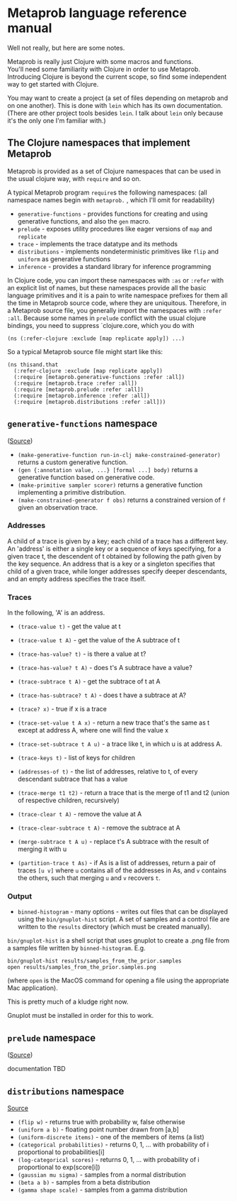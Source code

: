 # Metaprob language reference manual

Well not really, but here are some notes.

Metaprob is really just Clojure with some macros and functions.  
You'll need some familiarity with Clojure in
order to use Metaprob.  Introducing Clojure is beyond the current
scope, so find some independent way to get started with Clojure.

You may want to create a project (a set of files depending on metaprob
and on one another).  This is done with `lein` which has its own
documentation.  (There are other project tools besides `lein`.  I talk
about `lein` only because it's the only one I'm familiar with.)


## The Clojure namespaces that implement Metaprob

Metaprob is provided as a set of Clojure namespaces that can
be used in the usual clojure way, with `require` and so on.

A typical Metaprob program `require`s the following namespaces:
(all namespace names begin with `metaprob.` , which I'll omit for readability)

  * `generative-functions` - provides functions for creating and using generative functions, and also the `gen` macro.
  * `prelude` - exposes utility procedures like eager versions of `map` and `replicate`
  * `trace` - implements the trace datatype and its methods
  * `distributions` - implements nondeterministic primitives like `flip` and `uniform` as generative functions
  * `inference` - provides a standard library for inference programming

In Clojure code, you can import these namespaces with `:as` or
`:refer` with an explicit list of names, but these namespaces provide
all the basic language primitives and it is a pain to write namespace
prefixes for them all the time in Metaprob source code, where they are
uniquitous.  Therefore, in a Metaprob source file, you generally
import the namespaces with `:refer :all`.  Because some names in
`prelude` conflict with the usual clojure bindings, you
need to suppress `clojure.core, which you do with

    (ns (:refer-clojure :exclude [map replicate apply]) ...)

So a typical Metaprob source file might start like this:

    (ns thisand.that
      (:refer-clojure :exclude [map replicate apply])
      (:require [metaprob.generative-functions :refer :all])
      (:require [metaprob.trace :refer :all])
      (:require [metaprob.prelude :refer :all])
      (:require [metaprob.inference :refer :all])
      (:require [metaprob.distributions :refer :all]))

## `generative-functions` namespace

([Source](../src/metaprob/generative_functions.clj))

* `(make-generative-function run-in-clj make-constrained-generator)` returns a custom generative function.
* `(gen {:annotation value, ...} [formal ...] body)` returns a generative function based on generative code.
* `(make-primitive sampler scorer)` returns a generative  function implementing a primitive distribution.
* `(make-constrained-generator f obs)` returns a constrained version of `f` given an observation trace.

### Addresses

A child of a trace is given by a key; each child of a trace has a
different key.  An 'address' is either a single key or a sequence of
keys specifying, for a given trace t, the descendent of t obtained by
following the path given by the key sequence.  An address that is a
key or a singleton specifies that child of a given trace, while longer
addresses specify deeper descendants, and an empty address specifies
the trace itself.

### Traces

In the following, 'A' is an address.

* `(trace-value t)`  - get the value at t
* `(trace-value t A)`  - get the value of the A subtrace of t
* `(trace-has-value? t)`  - is there a value at t?
* `(trace-has-value? t A)`  - does t's A subtrace have a value?
* `(trace-subtrace t A)`  - get the subtrace of t at A
* `(trace-has-subtrace? t A)` - does t have a subtrace at A?
* `(trace? x)`  - true if x is a trace

* `(trace-set-value t A x)` - return a new trace that's the same as t except at address A, where one will find the value x
* `(trace-set-subtrace t A u)` - a trace like t, in which u is at address A.

* `(trace-keys t)`  - list of keys for children
* `(addresses-of t)`  - the list of addresses, relative to t, of every descendant subtrace that has a value

* `(trace-merge t1 t2)`  - return a trace that is the merge of t1 and t2 (union of respective children, recursively)
* `(trace-clear t A)`  - remove the value at A
* `(trace-clear-subtrace t A)` - remove the subtrace at A
* `(merge-subtrace t A u)` - replace t's A subtrace with the result of merging it with u
* `(partition-trace t As)` - if As is a list of addresses, return a pair of traces `[u v]` where `u` contains all of 
the addresses in As, and `v` contains the others, such that merging `u` and `v` recovers `t`.

### Output

* `binned-histogram` - many options - writes out files that can be
  displayed using the `bin/gnuplot-hist` script.  A set of samples and a
  control file are written to the `results` directory (which must be
  created manually).

`bin/gnuplot-hist` is a shell script that uses gnuplot to create a
.png file from a samples file written by `binned-histogram`.  E.g.

    bin/gnuplot-hist results/samples_from_the_prior.samples 
    open results/samples_from_the_prior.samples.png

(where `open` is the MacOS command for opening a file using the
appropriate Mac application).

This is pretty much of a kludge right now.

Gnuplot must be installed in order for this to work.

## `prelude` namespace

([Source](../src/metaprob/prelude.clj))

documentation TBD

## `distributions` namespace

[Source](../src/metaprob/distributions.clj)

* `(flip w)`  - returns true with probability w, false otherwise
* `(uniform a b)`  - floating point number drawn from [a,b]
* `(uniform-discrete items)`  - one of the members of items (a list)
* `(categorical probabilities)`  - returns 0, 1, ... with probability of i proportional to probabilities[i]
* `(log-categorical scores)`  - returns 0, 1, ... with probability of i proportional to exp(score[i])
* `(gaussian mu sigma)` - samples from a normal distribution
* `(beta a b)` - samples from a beta distribution
* `(gamma shape scale)` - samples from a gamma distribution

